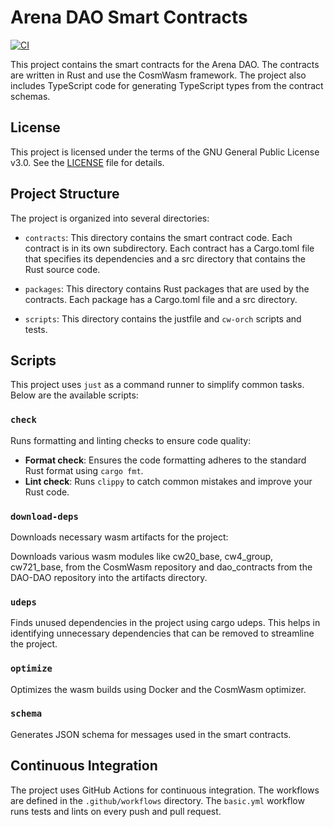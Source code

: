 # Arena DAO Smart Contracts

[![CI](https://github.com/Arena-DAO/arena-smart-contracts/actions/workflows/basic.yml/badge.svg)](https://github.com/Arena-DAO/arena-smart-contracts/actions/workflows/basic.yml)

This project contains the smart contracts for the Arena DAO. The contracts are written in Rust and use the CosmWasm framework. The project also includes TypeScript code for generating TypeScript types from the contract schemas.

## License

This project is licensed under the terms of the GNU General Public License v3.0. See the [LICENSE](./LICENSE) file for details.

## Project Structure

The project is organized into several directories:

- `contracts`: This directory contains the smart contract code. Each contract is in its own subdirectory. Each contract has a Cargo.toml file that specifies its dependencies and a src directory that contains the Rust source code.

- `packages`: This directory contains Rust packages that are used by the contracts. Each package has a Cargo.toml file and a src directory.

- `scripts`: This directory contains the justfile and `cw-orch` scripts and tests.


## Scripts

This project uses `just` as a command runner to simplify common tasks. Below are the available scripts:

### `check`
Runs formatting and linting checks to ensure code quality:

- **Format check**: Ensures the code formatting adheres to the standard Rust format using `cargo fmt`.
- **Lint check**: Runs `clippy` to catch common mistakes and improve your Rust code.

### `download-deps`

Downloads necessary wasm artifacts for the project:

Downloads various wasm modules like cw20_base, cw4_group, cw721_base, from the CosmWasm repository and dao_contracts from the DAO-DAO repository into the artifacts directory.

### `udeps`

Finds unused dependencies in the project using cargo udeps. This helps in identifying unnecessary dependencies that can be removed to streamline the project.

### `optimize`

Optimizes the wasm builds using Docker and the CosmWasm optimizer.

### `schema`

Generates JSON schema for messages used in the smart contracts.

## Continuous Integration

The project uses GitHub Actions for continuous integration. The workflows are defined in the `.github/workflows` directory. The `basic.yml` workflow runs tests and lints on every push and pull request.

